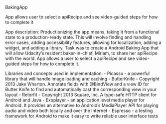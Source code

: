 BakingApp

App allows user to select a apiRecipe and see video-guided steps for how to complete it

App description: 
Productionizing the app means, taking it from a functional state to a production-ready state. 
This will involve finding and handling error cases, adding accessibility features, allowing for localization, 
adding a widget, and adding a library.
Task was to create a Android Baking App that will allow Udacity’s resident baker-in-chief, Miriam, 
to share her apiRecipe with the world. App allows a user to select a apiRecipe and see video-guided steps for how to complete it.


Libraries and concepts used in implementation:
    - Picasso - a powerful library that will handle image loading and caching
    - ButterKnife - Copyright 2013 Jake Wharton. Annotate fields with @BindView and a view ID for Butter Knife 
      to find and automatically cast the corresponding view in your layout
    - Retorfit  - Copyright 2013 Square, Inc. A type-safe HTTP client for Android and Java
    - Exoplayer - an application level media player for Android. It provides an alternative to Android’s MediaPlayer API 
      for playing audio and video both locally and over the Internet
    - Espresso - a testing framework for Android to make it easy to write reliable user interface tests 
